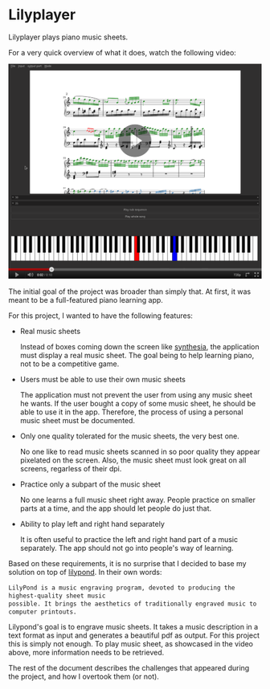 # Lilyplayer

Lilyplayer plays piano music sheets.

For a very quick overview of what it does, watch the following video:

[![Demo](./intro_assets/lilyplayer-fake-video-screenshot.png)](./intro_assets/lilyplayer-demo.webm "demo")

The initial goal of the project was broader than simply that. At first, it was meant to be a full-featured
piano learning app.

For this project, I wanted to have the following features:

- Real music sheets

	Instead of boxes coming down the screen like [synthesia](http://synthesiagame.com), the application must
	display a real music sheet.  The goal being to help learning piano, not to be a competitive game.

- Users must be able to use their own music sheets

	The application must not prevent the user from using any music sheet he wants. If the user bought a copy
	of some music sheet, he should be able to use it in the app. Therefore, the process of using a personal music
	sheet must be documented.

- Only one quality tolerated for the music sheets, the very best one.

	No one like to read music sheets scanned in so poor quality they appear pixelated on the screen. Also, the
	music sheet must look great on all screens, regarless of their dpi.

- Practice only a subpart of the music sheet

    No one learns a full music sheet right away. People practice on smaller parts at a time, and the app
	should let people do just that.

- Ability to play left and right hand separately

	It is often useful to practice the left and right hand part of a music separately. The app should not go
	into people's way of learning.

Based on these requirements, it is no surprise that I decided to base my solution on top of
[lilypond](http://lilypond.org). In their own words:

```quote
LilyPond is a music engraving program, devoted to producing the highest-quality sheet music
possible. It brings the aesthetics of traditionally engraved music to computer printouts.

```

Lilypond's goal is to engrave music sheets. It takes a music description in a text format as input and
generates a beautiful pdf as output.  For this project this is simply not enough. To play music sheet, as
showcased in the video above, more information needs to be retrieved.

The rest of the document describes the challenges that appeared during the project, and how I
overtook them (or not).
